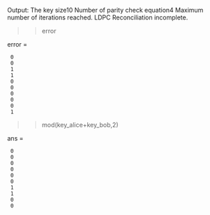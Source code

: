 Output:
The key size10
Number of parity check equation4
Maximum number of iterations reached. LDPC Reconciliation incomplete.
>> error

error =

     0
     0
     1
     1
     0
     0
     0
     0
     0
     1

>> mod(key_alice+key_bob,2)

ans =

     0
     0
     0
     0
     0
     0
     1
     1
     0
     0

>> 
